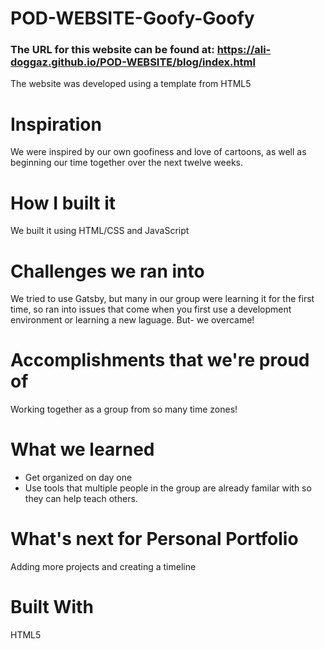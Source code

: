 # POD-WEBSITE-Goofy-Goofy

### The URL for this website can be found at: https://ali-doggaz.github.io/POD-WEBSITE/blog/index.html ###

The website was developed using a template from HTML5
# Inspiration
We were inspired by our own goofiness and love of cartoons, as well as beginning our time together over the next twelve weeks.

# How I built it
We built it using HTML/CSS and JavaScript

# Challenges we ran into
We tried to use Gatsby, but many in our group were learning it for the first time, so ran into issues that come when you first use a development environment or learning a new laguage. But- we overcame!

# Accomplishments that we're proud of
Working together as a group from so many time zones!

# What we learned
- Get organized on day one
- Use tools that multiple people in the group are already familar with so they can help teach others.

# What's next for Personal Portfolio
Adding more projects and creating a timeline

# Built With
HTML5
